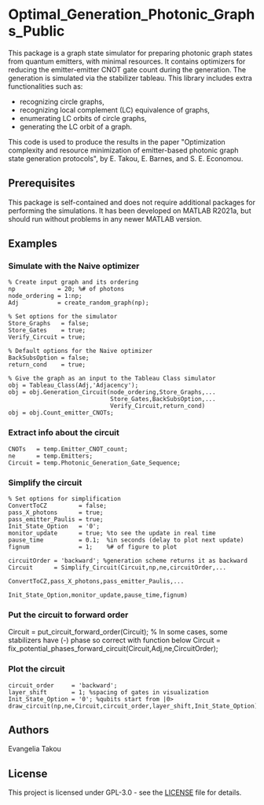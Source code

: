 # Optimal_Generation_Photonic_Graphs_Public
This package is a graph state simulator for preparing photonic graph states
from quantum emitters, with minimal resources. It contains optimizers for 
reducing the emitter-emitter CNOT gate count during the generation. 
The generation is simulated via the stabilizer tableau. 
This library includes extra functionalities such as: 
* recognizing circle graphs,
* recognizing local complement (LC) equivalence of graphs, 
* enumerating LC orbits of circle graphs, 
* generating the LC orbit of a graph.

This code is used 
to produce the results in the paper "Optimization complexity and resource 
minimization of emitter-based photonic graph state generation protocols", 
by E. Takou, E. Barnes, and S. E. Economou.

## Prerequisites
This package is self-contained and does not require additional packages
for performing the simulations. It has been developed on MATLAB R2021a, 
but should run without problems in any newer MATLAB version.

## Examples
### Simulate with the Naive optimizer
```
% Create input graph and its ordering
np            = 20; %# of photons
node_ordering = 1:np;
Adj           = create_random_graph(np); 

% Set options for the simulator
Store_Graphs   = false;
Store_Gates    = true;
Verify_Circuit = true;

% Default options for the Naive optimizer
BackSubsOption = false; 
return_cond    = true;  

% Give the graph as an input to the Tableau Class simulator
obj = Tableau_Class(Adj,'Adjacency'); 
obj = obj.Generation_Circuit(node_ordering,Store_Graphs,...
                             Store_Gates,BackSubsOption,...
                             Verify_Circuit,return_cond)
obj = obj.Count_emitter_CNOTs;
```

### Extract info about the circuit
```
CNOTs   = temp.Emitter_CNOT_count;
ne      = temp.Emitters;
Circuit = temp.Photonic_Generation_Gate_Sequence; 
```
### Simplify the circuit
```
% Set options for simplification
ConvertToCZ         = false;
pass_X_photons      = true;
pass_emitter_Paulis = true;
Init_State_Option   = '0';
monitor_update      = true; %to see the update in real time
pause_time          = 0.1;  %in seconds (delay to plot next update)
fignum              = 1;    %# of figure to plot

circuitOrder = 'backward'; %generation scheme returns it as backward
Circuit      = Simplify_Circuit(Circuit,np,ne,circuitOrder,...
                                ConvertToCZ,pass_X_photons,pass_emitter_Paulis,...
                                Init_State_Option,monitor_update,pause_time,fignum)
```
### Put the circuit to forward order

Circuit = put_circuit_forward_order(Circuit);
% In some cases, some stabilizers have (-) phase so correct with function below
Circuit = fix_potential_phases_forward_circuit(Circuit,Adj,ne,CircuitOrder);


### Plot the circuit
```
circuit_order     = 'backward';
layer_shift       = 1; %spacing of gates in visualization
Init_State_Option = '0'; %qubits start from |0>
draw_circuit(np,ne,Circuit,circuit_order,layer_shift,Init_State_Option)
```

## Authors
Evangelia Takou

## License
This project is licensed under GPL-3.0 - see the [LICENSE](LICENSE) file for details.

